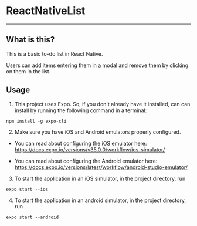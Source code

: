 # ReactNativeList
----
## What is this?

This is a basic to-do list in React Native.

Users can add items entering them in a modal and remove them by clicking on them in the list.

## Usage

1. This project uses Expo. So, if you don't already have it installed, can can install by running the following command in a terminal:

```
npm install -g expo-cli
```

2. Make sure you have iOS and Android emulators properly configured.

  * You can read about configuring the iOS emulator here:
  https://docs.expo.io/versions/v35.0.0/workflow/ios-simulator/

  * You can read about configuring the Android emulator here:
  https://docs.expo.io/versions/latest/workflow/android-studio-emulator/


3. To start the application in an iOS simulator, in the project directory, run

```
expo start --ios
```
4. To start the application in an android simulator, in the project directory, run

```
expo start --android
```
